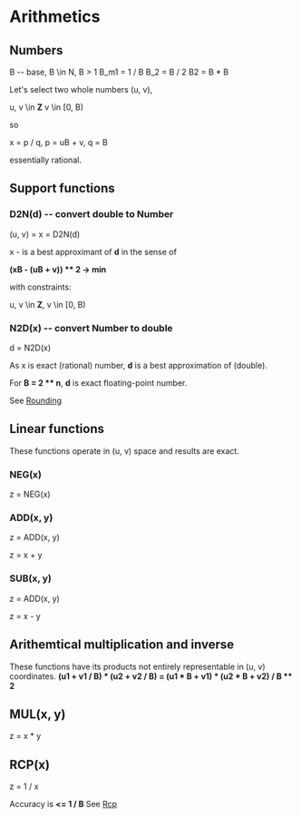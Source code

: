 # Arithmetics

## Numbers
B -- base, B \in N, B > 1
B_m1 = 1 / B
B_2 = B / 2
B2 = B * B

Let's select two whole numbers (u, v),

u, v \in **Z**
v \in [0, B)
        
so 

x = p / q, 
p = uB + v, 
q = B

essentially rational.

## Support functions 
### D2N(d) -- convert double to Number

(u, v) = x = D2N(d)

 x - is a best approximant of **d** in the sense of

**(xB - (uB + v)) ** 2 -> min**

with constraints:

u, v \in **Z**,
v \in [0, B)

### N2D(x) -- convert Number to double

d = N2D(x)

As x is exact (rational) number, **d** is a best approximation of (double).

For **B = 2 ** n**, **d** is exact floating-point number.

See [Rounding](/beta/_docs/posts/2018/09/01/rounding)
## Linear functions
These functions operate in (u, v) space and results are exact.

### NEG(x)
z = NEG(x)

### ADD(x, y)
z = ADD(x, y)

z = x + y

### SUB(x, y)
z = ADD(x, y)

z = x - y

## Arithemtical multiplication and inverse
These functions have its products not entirely representable in (u, v) coordinates.
**(u1 + v1 / B) * (u2 + v2 / B) = (u1 * B + v1) * (u2 * B + v2) / B ** 2**



## MUL(x, y)
z = x * y

## RCP(x)
z = 1 / x

Accuracy is **<= 1 / B**
See [Rcp](/beta/posts/2018/09/02/rcp)
